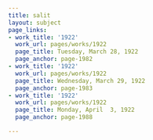 ```yaml
---
title: salit
layout: subject
page_links:
- work_title: '1922'
  work_url: pages/works/1922
  page_title: Tuesday, March 28, 1922
  page_anchor: page-1982
- work_title: '1922'
  work_url: pages/works/1922
  page_title: Wednesday, March 29, 1922
  page_anchor: page-1983
- work_title: '1922'
  work_url: pages/works/1922
  page_title: Monday, April  3, 1922
  page_anchor: page-1988

---
```

